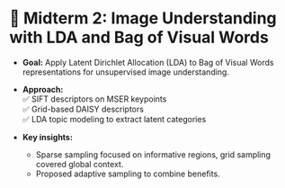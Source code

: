 # 📄 Midterm 2: Image Understanding with LDA and Bag of Visual Words

- **Goal:** Apply Latent Dirichlet Allocation (LDA) to Bag of Visual Words representations for unsupervised image understanding.
- **Approach:**  
  ✅ SIFT descriptors on MSER keypoints  
  ✅ Grid-based DAISY descriptors  
  ✅ LDA topic modeling to extract latent categories

- **Key insights:**  
  - Sparse sampling focused on informative regions, grid sampling covered global context.  
  - Proposed adaptive sampling to combine benefits.
